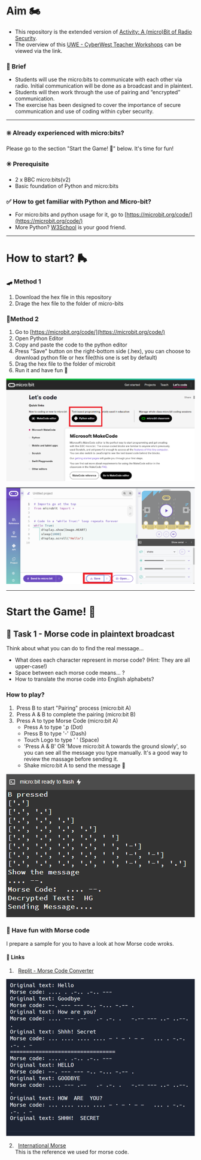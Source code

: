 # Aim 🏍️
- This repository is the extended version of [Activity: A (micro)Bit of Radio Security](https://github.com/uwe-cyber/micro-bit_of_radio_security).
- The overview of this [UWE - CyberWest Teacher Workshops](https://github.com/uwe-cyber/teachersworkshop2024/blob/main/lesson-microbitradiosecurity.md) can be viewed via the link.

### 🍵 Brief
- Students will use the micro:bits to communicate with each other via radio. Initial communication will be done as a broadcast and in plaintext. 
- Students will then work through the use of pairing and “encrypted” communication. 
- The exercise has been designed to cover the importance of secure communication and use of coding within cyber security.

---

### ❇️ Already experienced with micro:bits?
Please go to the section "Start the Game! 🤖" below. It's time for fun!

###  ✳️ Prerequisite
- 2 x BBC micro:bits(v2)
- Basic foundation of Python and micro:bits

### ✅ How to get familiar with Python and Micro-bit?
- For micro:bits and python usage for it, go to [https://microbit.org/code/](https://microbit.org/code/)
- More Python? [W3School](https://www.w3schools.com/python/default.asp) is your good friend.

---

# How to start? 🛼 

### 🛹 Method 1
1. Download the hex file in this repository
2. Drage the hex file to the folder of micro-bits

### 🛴Method 2
1. Go to [https://microbit.org/code/](https://microbit.org/code/)
2. Open Python Editor
3. Copy and paste the code to the python editor
4. Press "Save" button on the right-bottom side (.hex), you can choose to download python file or hex file(this one is set by default)
5. Drag the hex file to the folder of microbit
6. Run it and have fun 🤞

![python editor](./images/01-python-editor.png)

![Save file](./images/03-save-file.png)

---
# Start the Game! 🤖
## 🏀 Task 1 - Morse code in plaintext broadcast

Think about what you can do to find the real message...
- What does each character represent in morse code? (Hint: They are all upper-case!)
- Space between each morse code means... ?
- How to translate the morse code into English alphabets?

### How to play?
1.  &nbsp;Press B to start "Pairing" process (micro:bit A)
2.  &nbsp;Press A & B to complete the pairing (micro:bit B)
3.  &nbsp;Press A to type Morse Code (micro:bit A)
    - Press A to type '.p (Dot)
    - Press B to type '-' (Dash)
    - Touch Logo to type ' ' (Space)
    - 'Press A & B' OR 'Move micro:bit A towards the ground slowly', so you can see all the message you type manually. It's a good way to review the massage before sending it.
    - Shake micro:bit A to send the message 🫨

![Print the output](./images/04-print-output.png)

### 🍧 Have fun with Morse code
I prepare a sample for you to have a look at how Morse code wroks.
#### 🔗 Links
1. &nbsp; [Replit - Morse Code Converter](https://replit.com/@iceueb/morse-code?v=1) <br>

![Morse Code Converter](./images/02-Morse-Code-Converter.png)

2. &nbsp; [International Morse](https://morsecode.world/international/morse2.html) <br>
This is the reference we used for morse code.